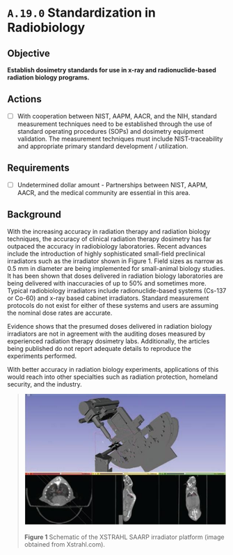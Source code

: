 # `A.19.0` Standardization in Radiobiology

## Objective

**Establish dosimetry standards for use in x-ray and radionuclide-based radiation
biology programs.**

## Actions

- [ ] With cooperation between NIST, AAPM, AACR, and the NIH, standard
measurement techniques need to be established through the use of
standard operating procedures (SOPs) and dosimetry equipment
validation. The measurement techniques must include NIST-traceability
and appropriate primary standard development / utilization.

## Requirements

- [ ] Undetermined dollar amount - Partnerships between NIST, AAPM, AACR,
and the medical community are essential in this area.

## Background

With the increasing accuracy in radiation therapy and radiation biology
techniques, the accuracy of clinical radiation therapy dosimetry has far
outpaced the accuracy in radiobiology laboratories. Recent advances include the
introduction of highly sophisticated small-field preclinical irradiators such as
the irradiator shown in Figure 1. Field sizes as narrow as 0.5 mm in diameter
are being implemented for small-animal biology studies. It has been shown that
doses delivered in radiation biology laboratories are being delivered with
inaccuracies of up to 50% and sometimes more. Typical radiobiology irradiators
include radionuclide-based systems (Cs-137 or Co-60) and x-ray based cabinet
irradiators. Standard measurement protocols do not exist for either of these
systems and users are assuming the nominal dose rates are accurate.

Evidence shows that the presumed doses delivered in radiation biology
irradiators are not in agreement with the auditing doses measured by experienced
radiation therapy dosimetry labs. Additionally, the articles being published do
not report adequate details to reproduce the experiments performed.

With better accuracy in radiation biology experiments, applications of this
would reach into other specialties such as radiation protection, homeland
security, and the industry.

> ![SAARP irradiator](assets/A.19.0-01-saarp.jpg)
>
> **Figure 1** Schematic of the XSTRAHL SAARP irradiator platform (image obtained
from Xstrahl.com).

